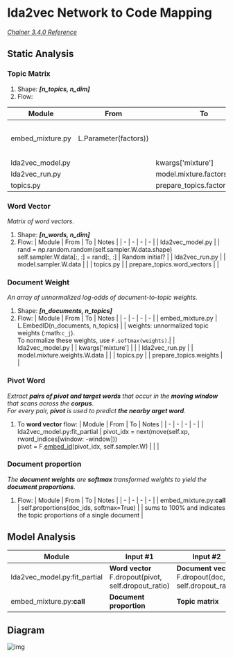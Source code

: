 # lda2vec Network to Code Mapping
_[Chainer 3.4.0 Reference](https://docs.chainer.org/en/v3.4.0/reference/core/generated/chainer.Link.html#chainer.Link)_

## Static Analysis
### Topic Matrix
1. Shape: _**[n_topics, n_dim]**_
2. Flow:

  | Module | From | To | Notes |
  | - | - | - | - |
  | embed_mixture.py | L.Parameter(factors)) | | factors: Topic vector matrix. |
  | lda2vec_model.py | | kwargs['mixture'] | |
  | lda2vec_run.py | | model.mixture.factors.W.data | |
  | topics.py | | prepare_topics.factors | |

### Word Vector
_Matrix of word vectors._<br>

1. Shape: _**[n_words, n_dim]**_
2. Flow:
  | Module | From | To | Notes |
  | - | - | - | - |
  | lda2vec_model.py | | rand = np.random.random(self.sampler.W.data.shape)<br>self.sampler.W.data[:, :] = rand[:, :] | Random initial? |
  | lda2vec_run.py | | model.sampler.W.data | |
  | topics.py | | prepare_topics.word_vectors | |

### Document Weight
_An array of unnormalized log-odds of document-to-topic weights._<br>

1. Shape: _**[n_documents, n_topics]**_
2. Flow:
  | Module | From | To | Notes |
  | - | - | - | - |
  | embed_mixture.py | L.EmbedID(n_documents, n_topics) | | weights: unnormalized topic weights (:math:`c_j`).<br>To normalize these weights, use `F.softmax(weights)`.|
  | lda2vec_model.py | | kwargs['mixture'] |  |
  | lda2vec_run.py | | model.mixture.weights.W.data | |
  | topics.py | | prepare_topics.weights | |

### Pivot Word
_Extract **pairs of pivot and target words** that occur in the **moving window** that scans across the **corpus**_.<br>
_For every pair, **pivot** is used to predict **the nearby arget word**._<br>

1. To **word vector** flow:
  | Module | From | To | Notes |
  | - | - | - | - |
  | lda2vec_model.py:fit_partial | pivot_idx = next(move(self.xp, rword_indices[window: -window]))<br>pivot = F.[embed_id](https://docs.chainer.org/en/v3.4.0/reference/generated/chainer.functions.embed_id.html?highlight=embed_id#chainer.functions.embed_id)(pivot_idx, self.sampler.W) | | |

### Document proportion
_The **document weights** are **softmax** transformed weights to yield the **document proportions**_.<br>

1. Flow:
  | Module | From | To | Notes |
  | - | - | - | - |
  | embed_mixture.py:__call__ | self.proportions(doc_ids, softmax=True) | | sums to 100% and indicates the topic proportions of a single document |

## Model Analysis
| Module | Input #1 | Input #2 | Op | Output | Notes |
| - | - | - | - | - | - |
| lda2vec_model.py:fit_partial | **Word vector**<br>F.dropout(pivot, self.dropout_ratio) | **Document vector**<br>F.dropout(doc, self.dropout_ratio) | + | Context vector - **context** | |
| embed_mixture.py:__call__ | **Document proportion** | **Topic matrix** | F.matmul | Document vector | |

## Diagram
![img](/lda2vec_network_publish_text.gif)
